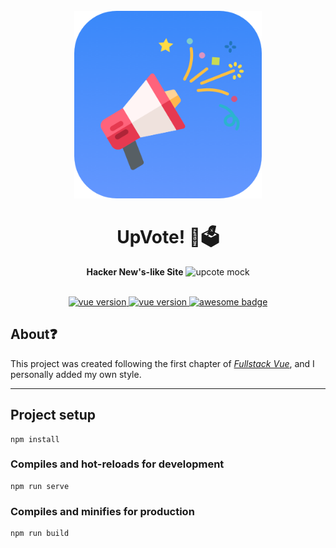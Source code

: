 <div align="center">
  <br>
  <img
    alt="Upvote logo"
    src="_docs/upvote-logo.png"
    width=300px
  />
  <h1>UpVote! 💯🗳</h1>
  <strong>Hacker New's-like Site</strong>
  <img
    alt="upcote mock"
    src="_docs/upvote-mock.png"
    width=600px
  />
</div>
<br/>
 <p align="center">
  <a href="https://vuejs.org/">
    <img src="https://img.shields.io/badge/Vue-2.5.17-brightgreen.svg" alt="vue version"/>
  </a>
   <a href="https://bulma.io/">
    <img src="https://img.shields.io/badge/Bulma-0.7.2-blue.svg" alt="vue version"/>
  </a>
  <a href="#">
    <img src="https://cdn.rawgit.com/sindresorhus/awesome/d7305f38d29fed78fa85652e3a63e154dd8e8829/media/badge.svg" alt="awesome badge"/>
  </a>
  
</div>

## About❓️
This project was created following the first chapter of [_Fullstack Vue_][1], and I personally added my own style.

[1]: https://www.fullstack.io/vue/

<hr>

## Project setup
```
npm install
```

### Compiles and hot-reloads for development
```
npm run serve
```

### Compiles and minifies for production
```
npm run build
```
